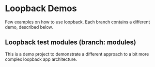 # Loopback Demos
Few examples on how to use loopback. Each branch contains a different demo, described below.

## Loopback test modules (branch: modules)
This is a demo project to demonstrate a different approach to a bit more complex loopback app architecture.
